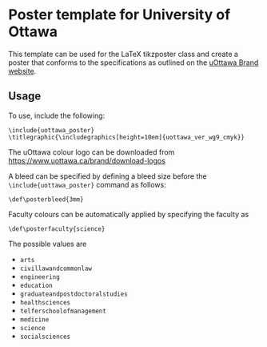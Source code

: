 # Poster template for University of Ottawa

This template can be used for the LaTeX tikzposter class and create a poster that conforms to the specifications as outlined on the [uOttawa Brand website](https://www.uottawa.ca/brand/visual-identity/uottawa-template-spec-sheets).

## Usage
To use, include the following:

    \include{uottawa_poster}
    \titlegraphic{\includegraphics[height=10em]{uottawa_ver_wg9_cmyk}}

The uOttawa colour logo can be downloaded from https://www.uottawa.ca/brand/download-logos

A bleed can be specified by defining a bleed size before the ``\include{uottawa_poster}`` command as follows:

    \def\posterbleed{3mm}

Faculty colours can be automatically applied by specifying the faculty as

    \def\posterfaculty{science}

The possible values are

  * ``arts``
  * ``civillawandcommonlaw``
  * ``engineering``
  * ``education``
  * ``graduateandpostdoctoralstudies``
  * ``healthsciences``
  * ``telferschoolofmanagement``
  * ``medicine``
  * ``science``
  * ``socialsciences``
